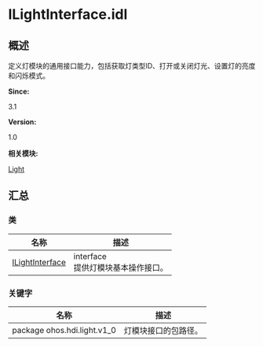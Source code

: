 # ILightInterface.idl


## 概述

定义灯模块的通用接口能力，包括获取灯类型ID、打开或关闭灯光、设置灯的亮度和闪烁模式。

**Since:**

3.1

**Version:**

1.0

**相关模块:**

[Light](_light.md)


## 汇总


### 类

  | 名称 | 描述 | 
| -------- | -------- |
| [ILightInterface](interface_i_light_interface.md) | interface<br/>提供灯模块基本操作接口。 | 


### 关键字

  | 名称 | 描述 | 
| -------- | -------- |
| package&nbsp;ohos.hdi.light.v1_0 | 灯模块接口的包路径。 | 
